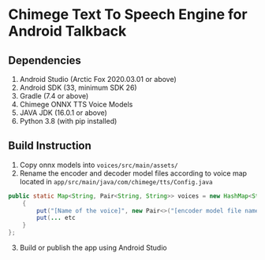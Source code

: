 # Chimege Text To Speech Engine for Android Talkback
## Dependencies
1. Android Studio (Arctic Fox 2020.03.01 or above)
2. Android SDK (33, minimum SDK 26)
3. Gradle (7.4 or above)
4. Chimege ONNX TTS Voice Models
5. JAVA JDK (16.0.1 or above)
6. Python 3.8 (with pip installed)

## Build Instruction
1. Copy onnx models into `voices/src/main/assets/`
2. Rename the encoder and decoder model files according to voice map located in `app/src/main/java/com/chimege/tts/Config.java`
```java
public static Map<String, Pair<String, String>> voices = new HashMap<String, Pair<String, String>>() {
    {
        put("[Name of the voice]", new Pair<>("[encoder model file name without extension]", "[decoder model file name without extension]"));
        put(... etc
    }
};
```
3. Build or publish the app using Android Studio
